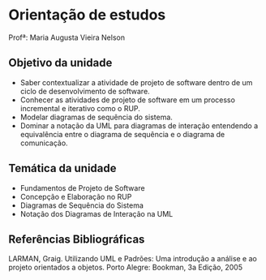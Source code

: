 # Orientação de estudos

Profª: Maria Augusta Vieira Nelson

## Objetivo da unidade

- Saber contextualizar a atividade de projeto de software dentro de um ciclo de desenvolvimento de software.
- Conhecer as atividades de projeto de software em um processo incremental e iterativo como o RUP.
- Modelar diagramas de sequência do sistema.
- Dominar a notação da UML para diagramas de interação entendendo a equivalência entre o diagrama de sequência e o diagrama de comunicação.


## Temática da unidade

- Fundamentos de Projeto de Software
- Concepção e Elaboração no RUP
- Diagramas de Sequência do Sistema
- Notação dos Diagramas de Interação na UML


## Referências Bibliográficas

LARMAN, Graig. Utilizando UML e Padrões: Uma introdução a análise e ao projeto orientados a objetos. Porto Alegre: Bookman, 3a Edição, 2005
